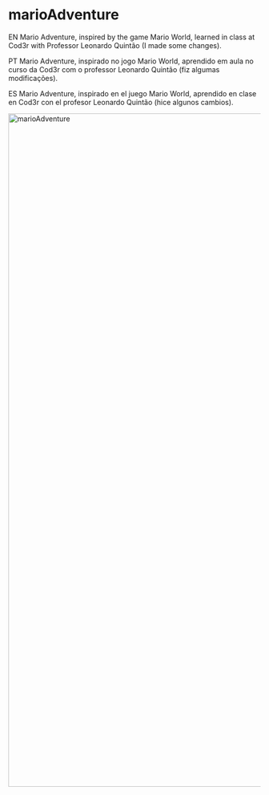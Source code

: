 # marioAdventure

EN
Mario Adventure, inspired by the game Mario World, learned in class at Cod3r with Professor Leonardo Quintão (I made some changes).

PT
Mario Adventure, inspirado no jogo Mario World, aprendido em aula no curso da Cod3r com o professor Leonardo Quintão (fiz algumas modificações).

ES
Mario Adventure, inspirado en el juego Mario World, aprendido en clase en Cod3r con el profesor Leonardo Quintão (hice algunos cambios).

<img width="1343" alt="marioAdventure" src="https://user-images.githubusercontent.com/61237811/198725338-d25dc28e-4e56-4705-888c-11371ec1bdba.png">
